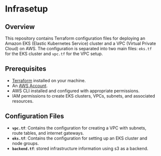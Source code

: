 # Infrasetup 

## Overview

This repository contains Terraform configuration files for deploying an Amazon EKS (Elastic Kubernetes Service) cluster and a VPC (Virtual Private Cloud) on AWS. The configuration is separated into two main files: `eks.tf` for the EKS cluster and `vpc.tf` for the VPC setup.

## Prerequisites

- [Terraform](https://www.terraform.io/downloads.html) installed on your machine.
- An [AWS Account](https://aws.amazon.com/).
- AWS CLI installed and configured with appropriate permissions.
- IAM permissions to create EKS clusters, VPCs, subnets, and associated resources.

## Configuration Files

- **`vpc.tf`**: Contains the configuration for creating a VPC with subnets, route tables, and internet gateways.
- **`eks.tf`**: Contains the configuration for setting up an EKS cluster and node groups.
- **`backend.tf`**: stored infrastructure information using s3 as a backend.
